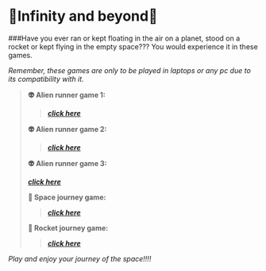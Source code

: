 # 🌌Infinity and beyond🌌

###Have you ever ran or kept floating in the air on a planet, stood on a rocket or kept flying in the empty space??? You would experience it in these games.

*Remember, these games are only to be played in laptops or any pc due to its compatibility with it.*

> **👽 Alien runner game 1:** 
>
>> ***[click here](https://navaneet239.github.io/NPJ_alienRunnerGame/)***
>
> **👽 Alien runner game 2:**  
>
>> ***[click here](https://navaneet239.github.io/alienRunnerGame2/)***
>
> **👽 Alien runner game 3:**  
>
> ***[click here](https://navaneet239.github.io/alienRunnerGame3/)***
>
> **🌌 Space journey game:** 
>
>> ***[click here](https://navaneet239.github.io/spaceJourney/)***
>
> **🚀 Rocket journey game:** 
>
>> ***[click here](https://navaneet239.github.io/NPJ_Rocket_Journey/)***

*Play and enjoy your journey of the space!!!!*
